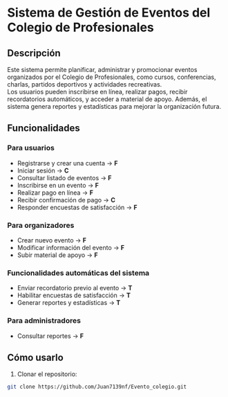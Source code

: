 # Sistema de Gestión de Eventos del Colegio de Profesionales

## Descripción
Este sistema permite planificar, administrar y promocionar eventos organizados por el Colegio de Profesionales, como cursos, conferencias, charlas, partidos deportivos y actividades recreativas.  
Los usuarios pueden inscribirse en línea, realizar pagos, recibir recordatorios automáticos, y acceder a material de apoyo. Además, el sistema genera reportes y estadísticas para mejorar la organización futura.

## Funcionalidades

### Para usuarios
- Registrarse y crear una cuenta → **F**
- Iniciar sesión → **C**
- Consultar listado de eventos → **F**
- Inscribirse en un evento → **F**
- Realizar pago en línea → **F**
- Recibir confirmación de pago → **C**
- Responder encuestas de satisfacción → **F**

### Para organizadores
- Crear nuevo evento → **F**
- Modificar información del evento → **F**
- Subir material de apoyo → **F**

### Funcionalidades automáticas del sistema
- Enviar recordatorio previo al evento → **T**
- Habilitar encuestas de satisfacción → **T**
- Generar reportes y estadísticas → **T**

### Para administradores
- Consultar reportes → **F**

## Cómo usarlo
1. Clonar el repositorio:
```bash
git clone https://github.com/Juan7139nf/Evento_colegio.git
